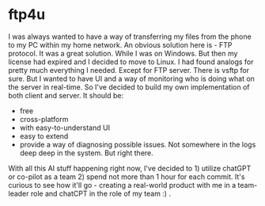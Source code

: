 # ftp4u

I was always wanted to have a way of transferring my files from the phone to my PC within my home network. An obvious solution here is - FTP protocol. It was a great solution. While I was on Windows. But then my license had expired and I decided to move to Linux. I had found analogs for pretty much everything I needed. Except for FTP server. There is vsftp for sure. But I wanted to have UI and a way of monitoring who is doing what on the server in real-time.
So I've decided to build my own implementation of both client and server.
It should be:
  - free
  - cross-platform
  - with easy-to-understand UI
  - easy to extend
  - provide a way of diagnosing possible issues. Not somewhere in the logs deep deep in the system. But right there.

With all this AI stuff happening right now, I've decided to 1) utilize chatGPT or co-pilot as a team 2) spend not more than 1 hour for each commit.
It's curious to see how it'll go - creating a real-world product with me in a team-leader role and chatCPT in the role of my team :) .
